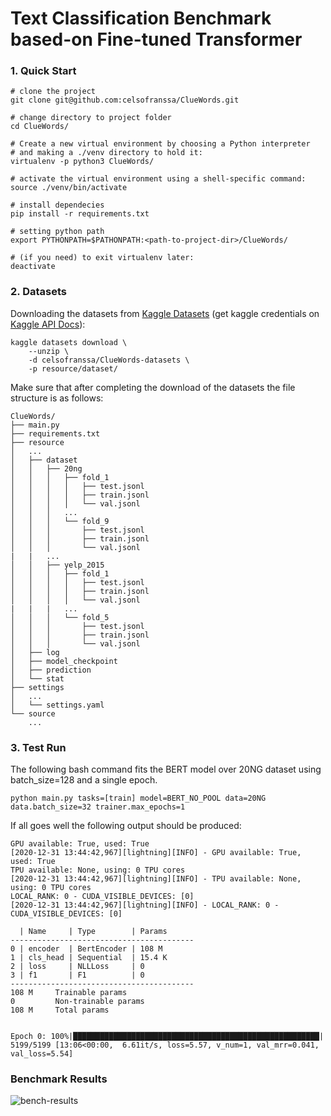 # Text Classification Benchmark based-on Fine-tuned Transformer

### 1. Quick Start

```shell script
# clone the project 
git clone git@github.com:celsofranssa/ClueWords.git

# change directory to project folder
cd ClueWords/

# Create a new virtual environment by choosing a Python interpreter 
# and making a ./venv directory to hold it:
virtualenv -p python3 ClueWords/

# activate the virtual environment using a shell-specific command:
source ./venv/bin/activate

# install dependecies
pip install -r requirements.txt

# setting python path
export PYTHONPATH=$PATHONPATH:<path-to-project-dir>/ClueWords/

# (if you need) to exit virtualenv later:
deactivate
```

### 2. Datasets
Downloading the datasets from [Kaggle Datasets](https://www.kaggle.com/celsofranssa/ClueWords-datasets) 
(get kaggle credentials on [Kaggle API Docs](https://github.com/Kaggle/kaggle-api#api-credentials)):

```shell script
kaggle datasets download \
    --unzip \
    -d celsofranssa/ClueWords-datasets \
    -p resource/dataset/
```

Make sure that after completing the download of the datasets the file structure is as follows:

```shell script
ClueWords/
├── main.py
├── requirements.txt
├── resource
│   ...
│   ├── dataset
│   │   ├── 20ng
│   │   │   ├── fold_1
│   │   │   │   ├── test.jsonl
│   │   │   │   ├── train.jsonl
│   │   │   │   └── val.jsonl
│   │   │   ...
│   │   │   └── fold_9
│   │   │       ├── test.jsonl
│   │   │       ├── train.jsonl
│   │   │       └── val.jsonl
|   |   ...
│   │   ├── yelp_2015
│   │   │   ├── fold_1
│   │   │   │   ├── test.jsonl
│   │   │   │   ├── train.jsonl
│   │   │   │   └── val.jsonl
|   |   |   ...
│   │   │   └── fold_5
│   │   │       ├── test.jsonl
│   │   │       ├── train.jsonl
│   │   │       └── val.jsonl
│   ├── log
│   ├── model_checkpoint
│   ├── prediction
│   └── stat
├── settings
│   ...
│   └── settings.yaml
└── source
    ...
```



### 3. Test Run
The following bash command fits the BERT model over 20NG dataset using batch_size=128 and a single epoch.
```
python main.py tasks=[train] model=BERT_NO_POOL data=20NG data.batch_size=32 trainer.max_epochs=1
```
If all goes well the following output should be produced:
```
GPU available: True, used: True
[2020-12-31 13:44:42,967][lightning][INFO] - GPU available: True, used: True
TPU available: None, using: 0 TPU cores
[2020-12-31 13:44:42,967][lightning][INFO] - TPU available: None, using: 0 TPU cores
LOCAL_RANK: 0 - CUDA_VISIBLE_DEVICES: [0]
[2020-12-31 13:44:42,967][lightning][INFO] - LOCAL_RANK: 0 - CUDA_VISIBLE_DEVICES: [0]

  | Name     | Type        | Params
-----------------------------------------
0 | encoder  | BertEncoder | 108 M 
1 | cls_head | Sequential  | 15.4 K
2 | loss     | NLLLoss     | 0     
3 | f1       | F1          | 0     
-----------------------------------------
108 M     Trainable params
0         Non-trainable params
108 M     Total params


Epoch 0: 100%|███████████████████████████████████████████████████████| 5199/5199 [13:06<00:00,  6.61it/s, loss=5.57, v_num=1, val_mrr=0.041, val_loss=5.54]

```

### Benchmark Results

![bench-results](resource/assets/bench_results.png)
